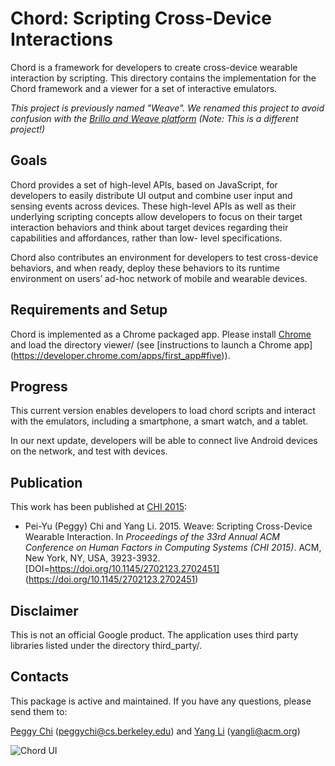 # Chord: Scripting Cross-Device Interactions

Chord is a framework for developers to create cross-device wearable interaction
by scripting. This directory contains the implementation for the Chord framework
and a viewer for a set of interactive emulators.

*This project is previously named "Weave". We renamed this project to avoid
confusion with the [Brillo and Weave
platform](https://developers.google.com/brillo/) (Note: This is a different
project!)*

## Goals

Chord provides a set of high-level APIs, based on JavaScript, for developers to
easily distribute UI output and combine user input and sensing events across
devices. These high-level APIs as well as their underlying scripting concepts
allow developers to focus on their target interaction behaviors and think about
target devices regarding their capabilities and affordances, rather than low-
level specifications.

Chord also contributes an environment for developers to test cross-device
behaviors, and when ready, deploy these behaviors to its runtime environment on
users’ ad-hoc network of mobile and wearable devices.

## Requirements and Setup

Chord is implemented as a Chrome packaged app. Please install
[Chrome](https://www.google.com/chrome/browser/) and load the directory viewer/
(see [instructions to launch a Chrome app]
(https://developer.chrome.com/apps/first_app#five)).

## Progress

This current version enables developers to load chord scripts and interact with
the emulators, including a smartphone, a smart watch, and a tablet.

In our next update, developers will be able to connect live Android devices on
the network, and test with devices.

## Publication

This work has been published at [CHI 2015](http://chi2015.acm.org):

* Pei-Yu (Peggy) Chi and Yang Li. 2015. Weave: Scripting Cross-Device Wearable
Interaction. In *Proceedings of the 33rd Annual ACM Conference on Human Factors
in Computing Systems (CHI 2015)*. ACM, New York, NY, USA, 3923-3932.
[DOI=https://doi.org/10.1145/2702123.2702451]
(https://doi.org/10.1145/2702123.2702451)

## Disclaimer

This is not an official Google product. The application uses third party
libraries listed under the directory third_party/.

## Contacts

This package is active and maintained. If you have any questions, please send
them to:

[Peggy Chi](http://www.cs.berkeley.edu/~peggychi/)
([peggychi@cs.berkeley.edu](mailto:peggychi@cs.berkeley.edu)) and [Yang
Li](http://yangl.org/) ([yangli@acm.org](mailto:yangli@acm.org))

![Chord UI](/docs/img/chord_UI.png)
 
